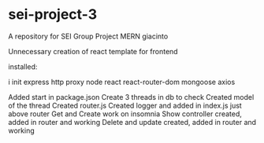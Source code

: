 # sei-project-3
A repository for SEI Group Project MERN
giacinto

Unnecessary creation of react template for frontend


installed:

i
init
express
http proxy
node
react
react-router-dom
mongoose
axios

Added start in package.json
Create 3 threads in db to check
Created model of the thread
Created router.js
Created logger and added in index.js just above router
Get and Create work on insomnia
Show controller created, added in router and working
Delete and update created, added in router and working